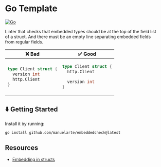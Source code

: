 # Go Template

[![Go](https://github.com/manuelarte/embeddedcheck/actions/workflows/go.yml/badge.svg)](https://github.com/manuelarte/embeddedcheck/actions/workflows/go.yml)

Linter that checks that embedded types should be at the top of the field list of a struct.
And there must be an empty line separating embedded fields from regular fields.

<table>
<thead><tr><th>❌ Bad</th><th>✅ Good</th></tr></thead>
<tbody>
<tr><td>

```go
type Client struct {
  version int
  http.Client
}
```

</td><td>

```go
type Client struct {
  http.Client

  version int
}
```

</td></tr>

</tbody>
</table>

## ⬇️  Getting Started

Install it by running:

```bash
go install github.com/manuelarte/embeddedcheck@latest
```

## Resources

- [Embedding in structs](https://github.com/uber-go/guide/blob/master/style.md#embedding-in-structs)
